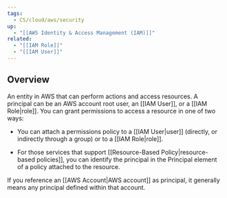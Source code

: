 ```yaml
---
tags:
  - CS/cloud/aws/security
up:
  - "[[AWS Identity & Access Management (IAM)]]"
related:
  - "[[IAM Role]]"
  - "[[IAM User]]"
---
```

## Overview
An entity in AWS that can perform actions and access resources. A principal can be an AWS account root user, an [[IAM User]], or a [[IAM Role|role]]. You can grant permissions to access a resource in one of two ways:

- You can attach a permissions policy to a [[IAM User|user]] (directly, or indirectly through a group) or to a [[IAM Role|role]].

- For those services that support [[Resource-Based Policy|resource-based policies]], you can identify the principal in the Principal element of a policy attached to the resource.

If you reference an [[AWS Account|AWS account]] as principal, it generally means any principal defined within that account.